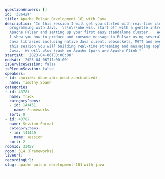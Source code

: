 ```yaml
---
questionAnswers: []
id: '386428'
title: Apache Pulsar Development 101 with Java
description: "In this session I will get you started with real-time cloud native streaming
  programming with Java.  \r\n\r\nWe will start off with a gentle introduction to
  Apache Pulsar and setting up your first easy standalone cluster.   We will then
  l show you how to produce and consume message to Pulsar using several different
  Java libraries including native Java client, websockets, MQTT and even Kafka.   \r\n\r\nAfter
  this session you will building real-time streaming and messaging applications with
  Java.  We will also touch on Apache Spark and Apache Flink."
startsAt: '2023-04-06T10:00:00'
endsAt: '2023-04-06T11:00:00'
isServiceSession: false
isPlenumSession: false
speakers:
- id: c381b261-dbae-4dcc-8ebd-2a9cb18b2ed7
  name: Timothy Spann
categories:
- id: 43783
  name: Track
  categoryItems:
  - id: 143431
    name: Frameworks
  sort: 0
- id: 43785
  name: Session Format
  categoryItems:
  - id: 143440
    name: session
  sort: 2
roomId: 33058
room: 314 (Frameworks)
liveUrl: 
recordingUrl: 
slug: apache-pulsar-development-101-with-java

---
```

